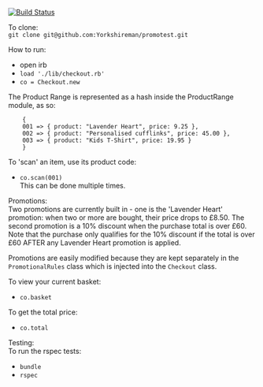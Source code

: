 [![Build Status](https://travis-ci.org/Yorkshireman/promotest.svg?branch=master)](https://travis-ci.org/Yorkshireman/promotest)

To clone:  
`git clone git@github.com:Yorkshireman/promotest.git`  
  
How to run:  
- open irb
- `load './lib/checkout.rb'`
- `co = Checkout.new`

The Product Range is represented as a hash inside the ProductRange module, as so:
```
    { 
    001 => { product: "Lavender Heart", price: 9.25 }, 
    002 => { product: "Personalised cufflinks", price: 45.00 },
    003 => { product: "Kids T-Shirt", price: 19.95 } 
    }
```

To 'scan' an item, use its product code:
- `co.scan(001)`  
This can be done multiple times.

Promotions:  
Two promotions are currently built in - one is the 'Lavender Heart' promotion: when two or more are bought, their price drops to £8.50. The second promotion is a 10% discount when the purchase total is over £60. Note that the purchase only qualifies for the 10% discount if the total is over £60 AFTER any Lavender Heart promotion is applied.  
  
Promotions are easily modified because they are kept separately in the `PromotionalRules` class which is injected into the `Checkout` class.  

To view your current basket:
- `co.basket`  

To get the total price:
- `co.total`
  
Testing:  
To run the rspec tests:  
- `bundle`  
- `rspec`  